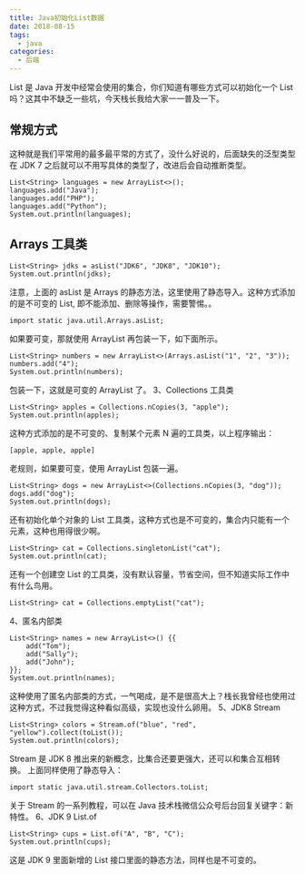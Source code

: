 ```yaml
---
title: Java初始化List数据
date: 2018-08-15
tags:
  - java
categories:
  - 后端
---
```


List 是 Java 开发中经常会使用的集合，你们知道有哪些方式可以初始化一个 List 吗？这其中不缺乏一些坑，今天栈长我给大家一一普及一下。

<!-- more -->

## 常规方式

这种就是我们平常用的最多最平常的方式了，没什么好说的，后面缺失的泛型类型在 JDK 7 之后就可以不用写具体的类型了，改进后会自动推断类型。

```
List<String> languages = new ArrayList<>();
languages.add("Java");
languages.add("PHP");
languages.add("Python");
System.out.println(languages);
```

## Arrays 工具类

```
List<String> jdks = asList("JDK6", "JDK8", "JDK10");
System.out.println(jdks);

```

注意，上面的 asList 是 Arrays 的静态方法，这里使用了静态导入。这种方式添加的是不可变的 List, 即不能添加、删除等操作，需要警惕。。

```
import static java.util.Arrays.asList;
```

如果要可变，那就使用 ArrayList 再包装一下，如下面所示。

```
List<String> numbers = new ArrayList<>(Arrays.asList("1", "2", "3"));
numbers.add("4");
System.out.println(numbers);
```

包装一下，这就是可变的 ArrayList 了。
3、Collections 工具类

```
List<String> apples = Collections.nCopies(3, "apple");
System.out.println(apples);
```

这种方式添加的是不可变的、复制某个元素 N 遍的工具类，以上程序输出：

```
[apple, apple, apple]
```

老规则，如果要可变，使用 ArrayList 包装一遍。

```
List<String> dogs = new ArrayList<>(Collections.nCopies(3, "dog"));
dogs.add("dog");
System.out.println(dogs);

```

还有初始化单个对象的 List 工具类，这种方式也是不可变的，集合内只能有一个元素，这种也用得很少啊。

```
List<String> cat = Collections.singletonList("cat");
System.out.println(cat);
```

还有一个创建空 List 的工具类，没有默认容量，节省空间，但不知道实际工作中有什么鸟用。

```
List<String> cat = Collections.emptyList("cat");
```

4、匿名内部类

```
List<String> names = new ArrayList<>() {{
    add("Tom");
    add("Sally");
    add("John");
}};
System.out.println(names);
```

这种使用了匿名内部类的方式，一气喝成，是不是很高大上？栈长我曾经也使用过这种方式，不过我觉得这种看似高级，实现也没什么卵用。
5、JDK8 Stream

```
List<String> colors = Stream.of("blue", "red", "yellow").collect(toList());
System.out.println(colors);
```

Stream 是 JDK 8 推出来的新概念，比集合还要更强大，还可以和集合互相转换。
上面同样使用了静态导入：

```
import static java.util.stream.Collectors.toList;
```

关于 Stream 的一系列教程，可以在 Java 技术栈微信公众号后台回复关键字：新特性。
6、JDK 9 List.of

```
List<String> cups = List.of("A", "B", "C");
System.out.println(cups);
```

这是 JDK 9 里面新增的 List 接口里面的静态方法，同样也是不可变的。
